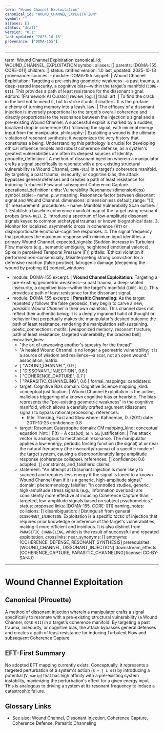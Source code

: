 ```yaml
---
term: "Wound Channel Exploitation"
canonical_id: "WOUND_CHANNEL_EXPLOITATION"
symbol: ""
aliases: []
status: "draft"
version: "0.1"
last_updated: "2025-10-18"
provenance: ["DOMA-155"]
---
```


---
term: Wound Channel Exploitation
canonical_id: WOUND_CHANNEL_EXPLOITATION
symbol: 
aliases: []
parents: [DOMA-155, CORE-011]
children: []
status: ratified
version: 1.0
last_updated: 2025-10-18
provenance:
  sources:
    - module: DOMA-155
      snippet: |
        Wound Channel Exploitation: Targeting a pre-existing geometric weakness—a past trauma, a deep-seated insecurity, a cognitive bias—within the target's manifold (`CORE-011`). This provides a path of least resistance for the dissonant signal.
  editors: [Framework AI Curator]
  review_log: []
triad:
  art: |
    To find the crack in the bell not to mend it, but to strike it until it shatters. It is the profane alchemy of turning memory into a leash.
  law: |
    The efficacy of a dissonant injection is inversely proportional to the target's overall coherence and directly proportional to the resonance between the injection's signal and a pre-existing Wound Channel. A successful exploit is marked by a sudden, localized drop in coherence (Kτ) following the signal, with minimal energy input from the manipulator.
  philosophy: |
    Exploiting a wound is the ultimate violation of resonant synthesis; it weaponizes the very history that constitutes a being. Understanding this pathology is crucial for developing ethical influence models and robust coherence defense, as a system's greatest vulnerabilities are often its deepest sources of identity.
pirouette_definition: |
  A method of dissonant injection wherein a manipulator crafts a signal specifically to resonate with a pre-existing structural vulnerability (a Wound Channel, `CORE-011`) in a target's coherence manifold. By targeting a past trauma, insecurity, or cognitive bias, the attack bypasses general defenses and creates a path of least resistance for inducing Turbulent Flow and subsequent Coherence Capture.
operational_definition:
  units: Vulnerability Resonance (dimensionless)
  symbol_table:
    - name: ρ_w
      meaning: Resonance factor between dissonant signal and Wound Channel.
      dimensions: dimensionless
      default_range: "[0, 1]"
  measurement:
    procedures:
      - name: Manifold Vulnerability Scan
        outline: |
          1. Establish a baseline coherence manifold map of the target using resonant probes (`DYNA-002`).
          2. Introduce a spectrum of low-amplitude dissonant signals keyed to common archetypal traumas or known biographical data.
          3. Monitor for localized, asymmetric drops in coherence (Kτ) or disproportionate emotional-cognitive responses.
          4. The signal frequency that produces the maximum response with minimum input identifies a primary Wound Channel.
        expected_signals: [Sudden increase in Turbulent Flow markers (e.g., semantic ambiguity, heightened emotional valence), Spike in perceived Temporal Pressure (Γ)]
        pitfalls: [Ethical violation if performed non-consensually, Misinterpreting strong conviction for a defensive reaction (false positive), Iatrogenic damage (deepening the wound by probing it)]
context_windows:
  - module: DOMA-155
    excerpt: |
      **Wound Channel Exploitation:** Targeting a pre-existing geometric weakness—a past trauma, a deep-seated insecurity, a cognitive bias—within the target's manifold (`CORE-011`). This provides a path of least resistance for the dissonant signal.
  - module: DOMA-155
    excerpt: |
      **Parasitic Channeling:** As the target repeatedly follows the false geodesic, they begin to carve a new, *parasitic Wound Channel* in their own manifold. This channel does not reflect their authentic being; it is a deeply ingrained habit of thought or behavior that perpetually makes the manipulator's desired outcome the path of least resistance, rendering the manipulation self-sustaining.
poetic_connections:
  motifs: [weaponized memory, resonant fracture, path of least resistance, targeted vulnerability, the cracked bell]
  evocative_lines:
    - "the art of unweaving another's tapestry for the thread"
    - "A healed Wound Channel is no longer a geometric vulnerability; it is a source of wisdom and resilience—a scar, not an open wound."
  association_matrix:
    - [ "WOUND_CHANNEL", 0.9 ]
    - [ "DISSONANT_INJECTION", 0.8 ]
    - [ "COHERENCE_CAPTURE", 0.7 ]
    - [ "PARASITIC_CHANNELING", 0.6 ]
formal_mappings:
  candidates:
    - target: Cognitive Bias
      domain: Cognitive Science
      mapping_kind: conceptual
      justification: |
        Wound Channel Exploitation is the active, malicious triggering of a known cognitive bias or heuristic. The bias represents the "pre-existing geometric weakness" in the cognitive manifold, which allows a carefully crafted argument (dissonant signal) to bypass rational processing.
      references:
        - title: Thinking, Fast and Slow
          where: Kahneman, D. (2011)
          date: 2011-10-25
      confidence: 0.8
    - target: Resonant Catastrophe
      domain: CM
      mapping_kind: conceptual
      equation_hint: |
        F(t) = A cos(ωt); ω ≈ ω₀
      justification: |
        The attack vector is analogous to mechanical resonance. The manipulator applies a low-energy, periodic forcing function (the signal) at or near the natural frequency (the insecurity/trauma) of a specific mode of the target system, causing a disproportionately large amplitude response (coherence collapse).
      references: []
      confidence: 0.6
  adopted: []
constraints_and_falsifiers:
  claims:
    - statement: "An attempt at Dissonant Injection is more likely to succeed and requires less energy if the signal is tuned to a known Wound Channel than if it is a generic, high-amplitude signal."
      domain: phenomenology
      falsifier: "In controlled studies, generic, high-amplitude stress signals (e.g., information overload) are consistently more effective at inducing Coherence Capture than targeted, low-amplitude signals based on subject psychometrics."
      status: proposed
      links: [DOMA-155, CORE-011]
naming_notes:
  collisions: []
  disambiguation: |
    Distinguish from general `DISSONANT_INJECTION`. Exploitation is a specific *tactic* of injection that requires prior knowledge or inference of the target's vulnerabilities, making it more efficient and insidious. It is also distinct from `PARASITIC_CHANNELING`, which is the *result* of successful and repeated exploitation.
crosslinks:
  near_synonyms: []
  antonyms: [COHERENCE_DEFENSE, RESONANT_SYNTHESIS]
  prerequisites: [WOUND_CHANNEL, DISSONANT_INJECTION]
  downstream_effects: [COHERENCE_CAPTURE, PARASITIC_CHANNELING]
license: CC-BY-SA-4.0
---

# Wound Channel Exploitation

## Canonical (Pirouette)
A method of dissonant injection wherein a manipulator crafts a signal specifically to resonate with a pre-existing structural vulnerability (a Wound Channel, `CORE-011`) in a target's coherence manifold. By targeting a past trauma, insecurity, or cognitive bias, the attack bypasses general defenses and creates a path of least resistance for inducing Turbulent Flow and subsequent Coherence Capture.

## EFT-First Summary
No adopted EFT mapping currently exists. Conceptually, it represents a targeted perturbation of a system's action (`S = ∫ L dt`) by introducing a potential (`V_manip`) that has high affinity with a pre-existing system instability, maximizing the perturbation's effect for a given energy input. This is analogous to driving a system at its resonant frequency to induce a catastrophic failure.

## Glossary Links
- See also: Wound Channel, Dissonant Injection, Coherence Capture, Coherence Defense, Parasitic Channeling